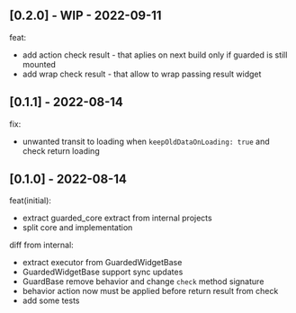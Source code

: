 ## [0.2.0] - WIP - 2022-09-11

feat: 
- add action check result - that aplies on next build only if guarded is still mounted
- add wrap check result - that allow to wrap passing result widget

## [0.1.1] - 2022-08-14

fix:
- unwanted transit to loading when `keepOldDataOnLoading: true` and check return loading

## [0.1.0] - 2022-08-14

feat(initial):
- extract guarded_core extract from internal projects
- split core and implementation

diff from internal:
- extract executor from GuardedWidgetBase
- GuardedWidgetBase support sync updates
- GuardBase remove behavior and change `check` method signature
- behavior action now must be applied before return result from check
- add some tests